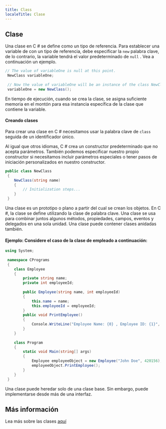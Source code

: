```yaml
---
title: Class
localeTitle: Clase
---
```

## Clase

Una clase en C # se define como un tipo de referencia. Para establecer una variable de con un tipo de referencia, debe especificar la `new` palabra clave, de lo contrario, la variable tendrá el valor predeterminado de `null` . Vea a continuación un ejemplo.

```csharp
// The value of variableOne is null at this point. 
 NewClass variableOne; 
 
 // Now the value of variableOne will be an instance of the class NewClass 
 variableOne = new NewClass(); 
```

En tiempo de ejecución, cuando se crea la clase, se asigna suficiente memoria en el montón para esa instancia específica de la clase que contiene la variable.

#### Creando clases

Para crear una clase en C # necesitamos usar la palabra clave de `class` seguida de un identificador único.

Al igual que otros idiomas, C # crea un constructor predeterminado que no acepta parámetros. También podemos especificar nuestro propio constructor si necesitamos incluir parámetros especiales o tener pasos de iniciación personalizados en nuestro constructor.

```csharp
public class NewClass 
 { 
    NewClass(string name) 
    { 
        // Initialization steps... 
    } 
 } 
```

Una clase es un prototipo o plano a partir del cual se crean los objetos. En C #, la clase se define utilizando la clase de palabra clave. Una clase se usa para combinar juntos algunos métodos, propiedades, campos, eventos y delegados en una sola unidad. Una clase puede contener clases anidadas también.

#### Ejemplo: Considere el caso de la clase de empleado a continuación:

```csharp
using System; 
 
 namespace CPrograms 
 { 
    class Employee 
    { 
        private string name; 
        private int employeeId; 
 
        public Employee(string name, int employeeId) 
        { 
            this.name = name; 
            this.employeeId = employeeId; 
        } 
        public void PrintEmployee() 
        { 
            Console.WriteLine("Employee Name: {0} , Employee ID: {1}", this.name, this.employeeId); 
        } 
    } 
 
    class Program 
    { 
        static void Main(string[] args) 
        { 
            Employee employeeObject = new Employee("John Doe", 420156); 
            employeeObject.PrintEmployee(); 
        } 
    } 
 } 
```

Una clase puede heredar solo de una clase base. Sin embargo, puede implementarse desde más de una interfaz.

## Más información

Lea más sobre las clases [aquí](https://docs.microsoft.com/en-us/dotnet/csharp/language-reference/keywords/class)